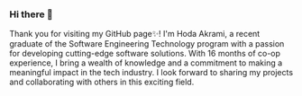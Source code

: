 ### Hi there 👋
Thank you for visiting my GitHub page✨! I'm Hoda Akrami, a recent graduate of the Software Engineering Technology program with a passion for developing cutting-edge software solutions. With 16 months of co-op experience, I bring a wealth of knowledge and a commitment to making a meaningful impact in the tech industry. I look forward to sharing my projects and collaborating with others in this exciting field.

<!--
**Hodaak/Hodaak** is a ✨ _special_ ✨ repository because its `README.md` (this file) appears on your GitHub profile.

Here are some ideas to get you started:

- 🔭 I’m currently working on ...
- 🌱 I’m currently learning ...
- 👯 I’m looking to collaborate on ...
- 🤔 I’m looking for help with ...
- 💬 Ask me about ...
- 📫 How to reach me: ...
- 😄 Pronouns: ...
- ⚡ Fun fact: ...
-->
